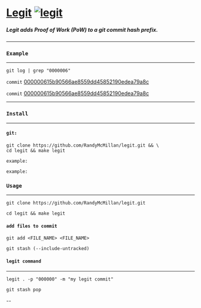 # [Legit](https://github.com/RandyMcMillan/legit.git) [![legit](https://github.com/RandyMcMillan/legit/actions/workflows/automate.yml/badge.svg)](https://github.com/RandyMcMillan/legit/actions/workflows/automate.yml)

##### Legit adds Proof of Work (PoW) to a git commit hash prefix.

---

### `Example`
---

```
git log | grep "0000006"
```

`commit` [000000615b90566ae8559dd45852190edea79a8c](https://github.com/RandyMcMillan/legit/commit/000000615b90566ae8559dd45852190edea79a8c)

`commit` [000000615b90566ae8559dd45852190edea79a8c](https://github.com/RandyMcMillan/legit/commit/000000615b90566ae8559dd45852190edea79a8c)

---
### `Install`
---

#### `git:`

```shell
git clone https://github.com/RandyMcMillan/legit.git && \
cd legit && make legit
```

```
example:
```

```
example:
```

### `Usage`
---

```shell
git clone https://github.com/RandyMcMillan/legit.git
```

```shell
cd legit && make legit
```

#### `add files to commit`

```
git add <FILE_NAME> <FILE_NAME>
```

```
git stash (--include-untracked)
```

#### `legit command`
---

```
legit . -p "000000" -m "my legit commit"
```

```
git stash pop
```

--